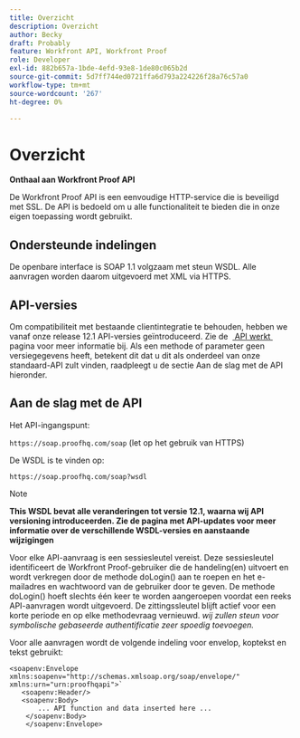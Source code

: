 ```yaml
---
title: Overzicht
description: Overzicht
author: Becky
draft: Probably
feature: Workfront API, Workfront Proof
role: Developer
exl-id: 882b657a-1bde-4efd-93e8-1de80c065b2d
source-git-commit: 5d7ff744ed0721ffa6d793a224226f28a76c57a0
workflow-type: tm+mt
source-wordcount: '267'
ht-degree: 0%

---
```


# Overzicht

**Onthaal aan Workfront Proof API**

De Workfront Proof API is een eenvoudige HTTP-service die is beveiligd met SSL. De API is bedoeld om u alle functionaliteit te bieden die in onze eigen toepassing wordt gebruikt.

## Ondersteunde indelingen

De openbare interface is SOAP 1.1 volgzaam met steun WSDL. Alle aanvragen worden daarom uitgevoerd met XML via HTTPS.

## API-versies

Om compatibiliteit met bestaande clientintegratie te behouden, hebben we vanaf onze release 12.1 API-versies geïntroduceerd. Zie de  [&#x200B; API werkt &#x200B;](https://api.proofhq.com/new-updates.html) pagina voor meer informatie bij. Als een methode of parameter geen versiegegevens heeft, betekent dit dat u dit als onderdeel van onze standaard-API zult vinden, raadpleegt u de sectie Aan de slag met de API hieronder.

## Aan de slag met de API

Het API-ingangspunt:

`https://soap.proofhq.com/soap` (let op het gebruik van HTTPS)

De WSDL is te vinden op:

`https://soap.proofhq.com/soap?wsdl`

>[!NOTE]
>
>**This WSDL bevat alle veranderingen tot versie 12.1, waarna wij API versioning introduceerden. Zie de pagina met API-updates voor meer informatie over de verschillende WSDL-versies en aanstaande wijzigingen**

Voor elke API-aanvraag is een sessiesleutel vereist. Deze sessiesleutel identificeert de Workfront Proof-gebruiker die de handeling(en) uitvoert en wordt verkregen door de methode doLogin() aan te roepen en het e-mailadres en wachtwoord van de gebruiker door te geven. De methode doLogin() hoeft slechts één keer te worden aangeroepen voordat een reeks API-aanvragen wordt uitgevoerd. De zittingssleutel blijft actief voor een korte periode en op elke methodevraag vernieuwd. *wij zullen steun voor symbolische gebaseerde authentificatie zeer spoedig toevoegen.*

Voor alle aanvragen wordt de volgende indeling voor envelop, koptekst en tekst gebruikt:

```
<soapenv:Envelope xmlns:soapenv="http://schemas.xmlsoap.org/soap/envelope/" xmlns:urn="urn:proofhqapi">`
   <soapenv:Header/>
   <soapenv:Body>
       ... API function and data inserted here ...
    </soapenv:Body>
    </soapenv:Envelope>
```

